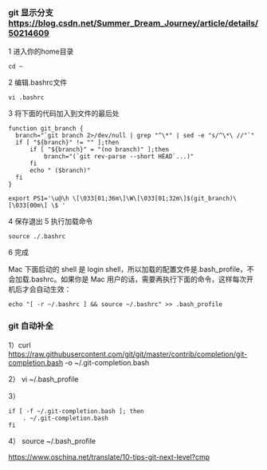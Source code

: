 ### git 显示分支 https://blog.csdn.net/Summer_Dream_Journey/article/details/50214609

1 进入你的home目录
```
cd ~
```
2 编辑.bashrc文件
```
vi .bashrc
```
3 将下面的代码加入到文件的最后处
```
function git_branch {
  branch="`git branch 2>/dev/null | grep "^\*" | sed -e "s/^\*\ //"`"
  if [ "${branch}" != "" ];then
      if [ "${branch}" = "(no branch)" ];then
          branch="(`git rev-parse --short HEAD`...)"
      fi
      echo " ($branch)"
  fi
}

export PS1='\u@\h \[\033[01;36m\]\W\[\033[01;32m\]$(git_branch)\[\033[00m\] \$ '
```
4 保存退出
5 执行加载命令
```
source ./.bashrc
```
6 完成

Mac 下面启动的 shell 是 login shell，所以加载的配置文件是.bash_profile，不会加载.bashrc。如果你是 Mac 用户的话，需要再执行下面的命令，这样每次开机后才会自动生效：
```
echo "[ -r ~/.bashrc ] && source ~/.bashrc" >> .bash_profile
```


### git 自动补全
1）curl https://raw.githubusercontent.com/git/git/master/contrib/completion/git-completion.bash -o ~/.git-completion.bash

2）
vi ~/.bash_profile

3）
```
if [ -f ~/.git-completion.bash ]; then
    . ~/.git-completion.bash
fi
```

4）
source ~/.bash_profile


https://www.oschina.net/translate/10-tips-git-next-level?cmp
